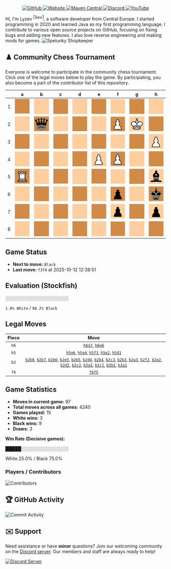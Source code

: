 <div align="center">
    <a href="https://github.com/Lyzev">
        <img src="https://wsrv.nl/?url=https://cdn.jsdelivr.net/npm/@intergrav/devins-badges@3.2.0/assets/cozy-minimal/available/github_vector.svg&w=64&h=64" alt="GitHub">
    </a>
    <a href="https://lyzev.dev">
        <img src="https://wsrv.nl/?url=https://cdn.jsdelivr.net/npm/@intergrav/devins-badges@3.2.0/assets/cozy-minimal/documentation/website_vector.svg&w=64&h=64" alt="Website">
    </a>
    <a href="https://central.sonatype.com/namespace/dev.lyzev.api">
        <img src="https://wsrv.nl/?url=https://cdn.jsdelivr.net/npm/@intergrav/devins-badges@3.2.0/assets/cozy-minimal/available/maven-central_vector.svg&w=64&h=64" alt="Maven Central">
    </a>
    <a href="https://lyzev.dev/discord">
        <img src="https://wsrv.nl/?url=https://cdn.jsdelivr.net/npm/@intergrav/devins-badges@3/assets/cozy-minimal/social/discord-plural_vector.svg&w=64&h=64" alt="Discord">
    </a>
    <a href="https://www.youtube.com/@lyzev">
        <img src="https://wsrv.nl/?url=https://cdn.jsdelivr.net/npm/@intergrav/devins-badges@3.2.0/assets/cozy-minimal/social/youtube-singular_vector.svg&w=64&h=64" alt="YouTube">
    </a>
</div>

[//]: # (23, 08 Mon 2021, 20:00:00)

Hi, I'm Lyzev <sup>⎡Бен⎤</sup>, a software developer from Central Europe. I started programming in 2020 and learned Java as my first programming language. I contribute to various open source projects on GitHub, focusing on fixing bugs and adding new features. I also love reverse engineering and making mods for games. ![Spelunky Shopkeeper](https://static.wikia.nocookie.net/spelunky/images/c/cd/Shopkeeper_HD.png/revision/latest/scale-to-height-down/18)

## :chess_pawn: Community Chess Tournament

Everyone is welcome to participate in the community chess tournament.
Click one of the legal moves below to play the game. By participating, you also become a part of the contributor list of this repository.

|   | a | b | c | d | e | f | g | h |
|---|---|---|---|---|---|---|---|---|
| 1 | [![Square](chess/assets/img/dark/square.svg)](https://github.com/Lyzev/Lyzev/issues/new?title=chess%7Cb2a1&body=Click+%27Create%27+to+submit+this+move.) | [![Square](chess/assets/img/light/square.svg)](https://github.com/Lyzev/Lyzev/issues/new?title=chess%7Cb2b1&body=Click+%27Create%27+to+submit+this+move.) | [![Square](chess/assets/img/dark/square.svg)](https://github.com/Lyzev/Lyzev/issues/new?title=chess%7Cb2c1&body=Click+%27Create%27+to+submit+this+move.) | [![Square](chess/assets/img/light/square.svg)](https://github.com/Lyzev/Lyzev/issues/new?title=chess%7Ch5d1&body=Click+%27Create%27+to+submit+this+move.) | ![Square](chess/assets/img/dark/square.svg) | ![Square](chess/assets/img/light/square.svg) | ![Square](chess/assets/img/dark/square.svg) | ![Square](chess/assets/img/light/square.svg) |
| 2 | [![Square](chess/assets/img/light/square.svg)](https://github.com/Lyzev/Lyzev/issues/new?title=chess%7Cb2a2&body=Click+%27Create%27+to+submit+this+move.) | ![q](chess/assets/img/dark/black/queen.svg) | [![Square](chess/assets/img/light/square.svg)](https://github.com/Lyzev/Lyzev/issues/new?title=chess%7Cb2c2&body=Click+%27Create%27+to+submit+this+move.) | [![Square](chess/assets/img/dark/square.svg)](https://github.com/Lyzev/Lyzev/issues/new?title=chess%7Cb2d2&body=Click+%27Create%27+to+submit+this+move.) | ![Square](chess/assets/img/light/square.svg) | [![P](chess/assets/img/dark/white/pawn.svg)](https://github.com/Lyzev/Lyzev/issues/new?title=chess%7Cb2f2&body=Click+%27Create%27+to+submit+this+move.) | ![K](chess/assets/img/light/white/king.svg) | ![Square](chess/assets/img/dark/square.svg) |
| 3 | [![Square](chess/assets/img/dark/square.svg)](https://github.com/Lyzev/Lyzev/issues/new?title=chess%7Cb2a3&body=Click+%27Create%27+to+submit+this+move.) | [![Square](chess/assets/img/light/square.svg)](https://github.com/Lyzev/Lyzev/issues/new?title=chess%7Cb2b3&body=Click+%27Create%27+to+submit+this+move.) | [![Square](chess/assets/img/dark/square.svg)](https://github.com/Lyzev/Lyzev/issues/new?title=chess%7Cb2c3&body=Click+%27Create%27+to+submit+this+move.) | ![Square](chess/assets/img/light/square.svg) | ![Square](chess/assets/img/dark/square.svg) | [![Square](chess/assets/img/light/square.svg)](https://github.com/Lyzev/Lyzev/issues/new?title=chess%7Ch5f3&body=Click+%27Create%27+to+submit+this+move.) | ![Square](chess/assets/img/dark/square.svg) | ![P](chess/assets/img/light/white/pawn.svg) |
| 4 | ![Square](chess/assets/img/light/square.svg) | [![Square](chess/assets/img/dark/square.svg)](https://github.com/Lyzev/Lyzev/issues/new?title=chess%7Cb2b4&body=Click+%27Create%27+to+submit+this+move.) | ![Square](chess/assets/img/light/square.svg) | [![Square](chess/assets/img/dark/square.svg)](https://github.com/Lyzev/Lyzev/issues/new?title=chess%7Cb2d4&body=Click+%27Create%27+to+submit+this+move.) | ![P](chess/assets/img/light/white/pawn.svg) | ![P](chess/assets/img/dark/white/pawn.svg) | [![Square](chess/assets/img/light/square.svg)](https://github.com/Lyzev/Lyzev/issues/new?title=chess%7Ch5g4&body=Click+%27Create%27+to+submit+this+move.) | ![Square](chess/assets/img/dark/square.svg) |
| 5 | ![R](chess/assets/img/dark/white/tower.svg) | [![Square](chess/assets/img/light/square.svg)](https://github.com/Lyzev/Lyzev/issues/new?title=chess%7Cb2b5&body=Click+%27Create%27+to+submit+this+move.) | ![Square](chess/assets/img/dark/square.svg) | ![Square](chess/assets/img/light/square.svg) | [![Square](chess/assets/img/dark/square.svg)](https://github.com/Lyzev/Lyzev/issues/new?title=chess%7Cb2e5&body=Click+%27Create%27+to+submit+this+move.) | [![Square](chess/assets/img/light/square.svg)](https://github.com/Lyzev/Lyzev/issues/new?title=chess%7Cf6f5&body=Click+%27Create%27+to+submit+this+move.) | ![Square](chess/assets/img/dark/square.svg) | ![b](chess/assets/img/light/black/bishop.svg) |
| 6 | ![Square](chess/assets/img/light/square.svg) | [![Square](chess/assets/img/dark/square.svg)](https://github.com/Lyzev/Lyzev/issues/new?title=chess%7Cb2b6&body=Click+%27Create%27+to+submit+this+move.) | ![Square](chess/assets/img/light/square.svg) | ![Square](chess/assets/img/dark/square.svg) | ![Square](chess/assets/img/light/square.svg) | ![p](chess/assets/img/dark/black/pawn.svg) | ![Square](chess/assets/img/light/square.svg) | ![k](chess/assets/img/dark/black/king.svg) |
| 7 | ![Square](chess/assets/img/dark/square.svg) | [![Square](chess/assets/img/light/square.svg)](https://github.com/Lyzev/Lyzev/issues/new?title=chess%7Cb2b7&body=Click+%27Create%27+to+submit+this+move.) | ![Square](chess/assets/img/dark/square.svg) | ![Square](chess/assets/img/light/square.svg) | ![Square](chess/assets/img/dark/square.svg) | ![p](chess/assets/img/light/black/pawn.svg) | [![Square](chess/assets/img/dark/square.svg)](https://github.com/Lyzev/Lyzev/issues/new?title=chess%7Ch6g7&body=Click+%27Create%27+to+submit+this+move.) | ![p](chess/assets/img/light/black/pawn.svg) |
| 8 | ![Square](chess/assets/img/light/square.svg) | [![Square](chess/assets/img/dark/square.svg)](https://github.com/Lyzev/Lyzev/issues/new?title=chess%7Cb2b8&body=Click+%27Create%27+to+submit+this+move.) | ![Square](chess/assets/img/light/square.svg) | ![Square](chess/assets/img/dark/square.svg) | ![Square](chess/assets/img/light/square.svg) | ![Square](chess/assets/img/dark/square.svg) | ![Square](chess/assets/img/light/square.svg) | ![Square](chess/assets/img/dark/square.svg) |

## Game Status

- **Next to move:** `Black`
- **Last move:** `f3f4` at 2025-10-12 12:38:51

## Evaluation (Stockfish)

░░░░░░░░░░░░░░░░░░░░

`1.8% White` / `98.2% Black`

## Legal Moves

| **Piece** | **Move** |
|:---------:|:--------:|
| `h6` | [`h6g7`](https://github.com/Lyzev/Lyzev/issues/new?title=chess%7Ch6g7&body=Click+%27Create%27+to+submit+this+move.), [`h6g6`](https://github.com/Lyzev/Lyzev/issues/new?title=chess%7Ch6g6&body=Click+%27Create%27+to+submit+this+move.) |
| `h5` | [`h5g6`](https://github.com/Lyzev/Lyzev/issues/new?title=chess%7Ch5g6&body=Click+%27Create%27+to+submit+this+move.), [`h5g4`](https://github.com/Lyzev/Lyzev/issues/new?title=chess%7Ch5g4&body=Click+%27Create%27+to+submit+this+move.), [`h5f3`](https://github.com/Lyzev/Lyzev/issues/new?title=chess%7Ch5f3&body=Click+%27Create%27+to+submit+this+move.), [`h5e2`](https://github.com/Lyzev/Lyzev/issues/new?title=chess%7Ch5e2&body=Click+%27Create%27+to+submit+this+move.), [`h5d1`](https://github.com/Lyzev/Lyzev/issues/new?title=chess%7Ch5d1&body=Click+%27Create%27+to+submit+this+move.) |
| `b2` | [`b2b8`](https://github.com/Lyzev/Lyzev/issues/new?title=chess%7Cb2b8&body=Click+%27Create%27+to+submit+this+move.), [`b2b7`](https://github.com/Lyzev/Lyzev/issues/new?title=chess%7Cb2b7&body=Click+%27Create%27+to+submit+this+move.), [`b2b6`](https://github.com/Lyzev/Lyzev/issues/new?title=chess%7Cb2b6&body=Click+%27Create%27+to+submit+this+move.), [`b2e5`](https://github.com/Lyzev/Lyzev/issues/new?title=chess%7Cb2e5&body=Click+%27Create%27+to+submit+this+move.), [`b2b5`](https://github.com/Lyzev/Lyzev/issues/new?title=chess%7Cb2b5&body=Click+%27Create%27+to+submit+this+move.), [`b2d4`](https://github.com/Lyzev/Lyzev/issues/new?title=chess%7Cb2d4&body=Click+%27Create%27+to+submit+this+move.), [`b2b4`](https://github.com/Lyzev/Lyzev/issues/new?title=chess%7Cb2b4&body=Click+%27Create%27+to+submit+this+move.), [`b2c3`](https://github.com/Lyzev/Lyzev/issues/new?title=chess%7Cb2c3&body=Click+%27Create%27+to+submit+this+move.), [`b2b3`](https://github.com/Lyzev/Lyzev/issues/new?title=chess%7Cb2b3&body=Click+%27Create%27+to+submit+this+move.), [`b2a3`](https://github.com/Lyzev/Lyzev/issues/new?title=chess%7Cb2a3&body=Click+%27Create%27+to+submit+this+move.), [`b2f2`](https://github.com/Lyzev/Lyzev/issues/new?title=chess%7Cb2f2&body=Click+%27Create%27+to+submit+this+move.), [`b2e2`](https://github.com/Lyzev/Lyzev/issues/new?title=chess%7Cb2e2&body=Click+%27Create%27+to+submit+this+move.), [`b2d2`](https://github.com/Lyzev/Lyzev/issues/new?title=chess%7Cb2d2&body=Click+%27Create%27+to+submit+this+move.), [`b2c2`](https://github.com/Lyzev/Lyzev/issues/new?title=chess%7Cb2c2&body=Click+%27Create%27+to+submit+this+move.), [`b2a2`](https://github.com/Lyzev/Lyzev/issues/new?title=chess%7Cb2a2&body=Click+%27Create%27+to+submit+this+move.), [`b2c1`](https://github.com/Lyzev/Lyzev/issues/new?title=chess%7Cb2c1&body=Click+%27Create%27+to+submit+this+move.), [`b2b1`](https://github.com/Lyzev/Lyzev/issues/new?title=chess%7Cb2b1&body=Click+%27Create%27+to+submit+this+move.), [`b2a1`](https://github.com/Lyzev/Lyzev/issues/new?title=chess%7Cb2a1&body=Click+%27Create%27+to+submit+this+move.) |
| `f6` | [`f6f5`](https://github.com/Lyzev/Lyzev/issues/new?title=chess%7Cf6f5&body=Click+%27Create%27+to+submit+this+move.) |

## Game Statistics

- **Moves in current game:** 97
- **Total moves across all games:** 4240
- **Games played:** 15
- **White wins:** 3
- **Black wins:** 9
- **Draws:** 3

**Win Rate (Decisive games):**

█████░░░░░░░░░░░░░░░

White 25.0% / Black 75.0%


### Players / Contributors
![Contributors](https://readme-contribs.as93.net/contributors/Lyzev/Lyzev)

## :trophy: GitHub Activity

![Commit Activity](https://lyzev.dev/assets/img/Lyzev.svg)

## :envelope: Support

Need assistance or have **minor** questions? Join our welcoming community on
the [Discord server](https://lyzev.dev/discord). Our members and staff are always ready to help!

[![Discord Server](https://cdn.jsdelivr.net/npm/@intergrav/devins-badges@3/assets/cozy/social/discord-plural_vector.svg)](https://lyzev.dev/discord)
